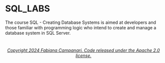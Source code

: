 # SQL_LABS

The course SQL - Creating Database Systems is aimed at developers and those familiar with programming logic who intend to create and manage a database system in SQL Server.

#


###### <p align="center"> [Copyright 2024 Fabiana Campanari. Code released under the Apache 2.0 license.](https://github.com/FabianaCampanari/SQL_LABS/blob/5a8f935d961852f4801c868033cbdeb53e003b80/LICENSE)
